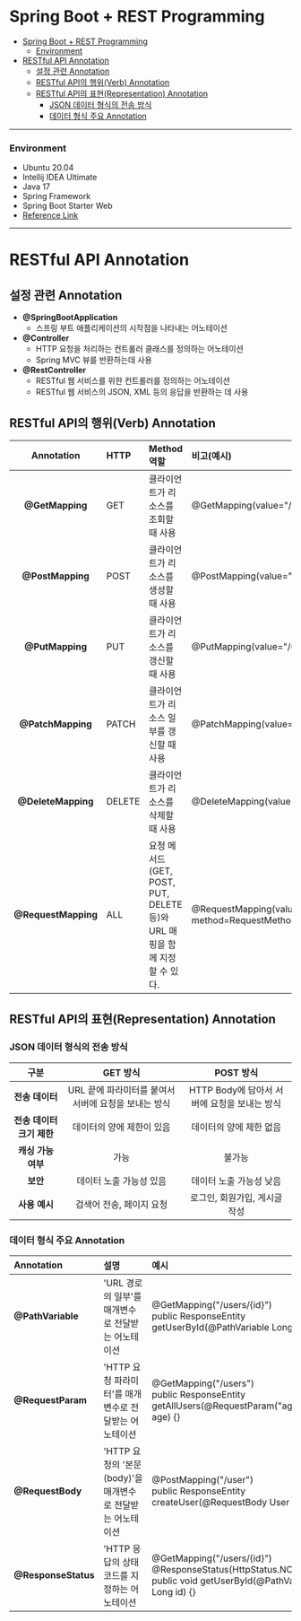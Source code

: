 Spring Boot + REST Programming
===
- [Spring Boot + REST Programming](#spring-boot--rest-programming)
    - [Environment](#environment)
- [RESTful API Annotation](#restful-api-annotation)
  - [설정 관련 Annotation](#설정-관련-annotation)
  - [RESTful API의 행위(Verb) Annotation](#restful-api의-행위verb-annotation)
  - [RESTful API의 표현(Representation) Annotation](#restful-api의-표현representation-annotation)
    - [JSON 데이터 형식의 전송 방식](#json-데이터-형식의-전송-방식)
    - [데이터 형식 주요 Annotation](#데이터-형식-주요-annotation)


*****
### Environment
* Ubuntu 20.04
* Intellij IDEA Ultimate
* Java 17
* Spring Framework 
* Spring Boot Starter Web
* [Reference Link](https://adjh54.tistory.com/151) 
*****

# RESTful API Annotation
## 설정 관련 Annotation
* **@SpringBootApplication**
  * 스프링 부트 애플리케이션의 시작점을 나타내는 어노테이션
* **@Controller**
  * HTTP 요청을 처리하는 컨트롤러 클래스를 정의하는 어노테이션
  * Spring MVC 뷰를 반환하는데 사용
* **@RestController**
  * RESTful 웹 서비스를 위한 컨트롤러를 정의하는 어노테이션
  * RESTful 웹 서비스의 JSON, XML 등의 응답을 반환하는 데 사용

## RESTful API의 행위(Verb) Annotation
|   **Annotation**    | **HTTP** | **Method 역할**                                                          | **비고(예시)**                                            |
| :-----------------: | :------- | :----------------------------------------------------------------------- | :-------------------------------------------------------- |
|   **@GetMapping**   | GET      | 클라이언트가 리소스를 조회할 때 사용                                     | @GetMapping(value="/users")                               |
|  **@PostMapping**   | POST     | 클라이언트가 리소스를 생성할 때 사용                                     | @PostMapping(value="/users")                              |
|   **@PutMapping**   | PUT      | 클라이언트가 리소스를 갱신할 때 사용                                     | @PutMapping(value="/users")                               |
|  **@PatchMapping**  | PATCH    | 클라이언트가 리소스 일부를 갱신할 때 사용                                | @PatchMapping(value="/users")                             |
| **@DeleteMapping**  | DELETE   | 클라이언트가 리소스를 삭제할 때 사용                                     | @DeleteMapping(value="/users")                            |
| **@RequestMapping** | ALL      | 요청 메서드(GET, POST, PUT, DELETE 등)와 URL 매핑을 함께 지정할 수 있다. | @RequestMapping(value="/users", method=RequestMethod.GET) |

## RESTful API의 표현(Representation) Annotation
### JSON 데이터 형식의 전송 방식
|         **구분**          |                     **GET 방식**                     |                **POST 방식**                 |
| :-----------------------: | :--------------------------------------------------: | :------------------------------------------: |
|      **전송 데이터**      | URL 끝에 파라미터를 붙여서 서버에 요청을 보내는 방식 | HTTP Body에 담아서 서버에 요청을 보내는 방식 |
| **전송 데이터 크기 제한** |              데이터의 양에 제한이 있음               |           데이터의 양에 제한 없음            |
|    **캐싱 가능 여부**     |                         가능                         |                    불가능                    |
|         **보안**          |               데이터 노출 가능성 있음                |           데이터 노출 가능성 낮음            |
|       **사용 예시**       |               검색어 전송, 페이지 요청               |        로그인, 회원가입, 게시글 작성         |

### 데이터 형식 주요 Annotation
| **Annotation**      | **설명**                                                   | **예시**                                                                                                                 |
| :------------------ | :--------------------------------------------------------- | :----------------------------------------------------------------------------------------------------------------------- |
| **@PathVariable**   | 'URL 경로의 일부'를 매개변수로 전달받는 어노테이션         | @GetMapping("/users/{id}")<br>public ResponseEntity getUserById(@PathVariable Long id) {}                                |
| **@RequestParam**   | 'HTTP 요청 파라미터'를 매개변수로 전달받는 어노테이션      | @GetMapping("/users")<br>public ResponseEntity<list><br>getAllUsers(@RequestParam("age") int age) {} </list>             |
| **@RequestBody**    | 'HTTP 요청의 '본문(body)'을 매개변수로 전달받는 어노테이션 | @PostMapping("/user")<br>public ResponseEntity createUser(@RequestBody User user) {}                                     |
| **@ResponseStatus** | 'HTTP 응답의 상태 코드를 지정하는 어노테이션               | @GetMapping("/users/{id}")<br>@ResponseStatus(HttpStatus.NOT_FOUND)<br>public void getUserById(@PathVariable Long id) {} |
